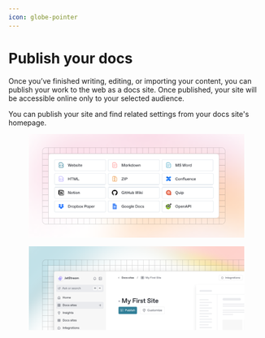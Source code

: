 ```yaml
---
icon: globe-pointer
---
```


# Publish your docs

Once you’ve finished writing, editing, or importing your content, you can publish your work to the web as a docs site. Once published, your site will be accessible online only to your selected audience.

You can publish your site and find related settings from your docs site's homepage.&#x20;

<figure><img src="../.gitbook/assets/new-image.png" alt=""><figcaption></figcaption></figure>

<figure><img src="../images/publish-your-docs.png" alt=""><figcaption></figcaption></figure>
